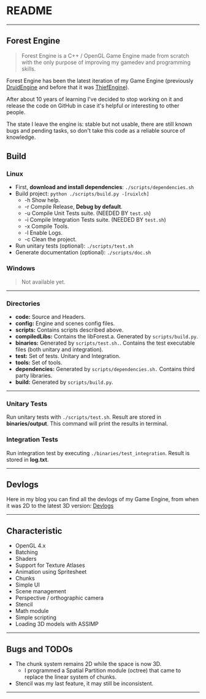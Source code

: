 # README
---
## Forest Engine

<!-- <img src="./forest.png" width=50%> -->

> Forest Engine is a C++ / OpenGL Game Engine made from scratch with the only purpose of improving my gamedev and programming skills.

Forest Engine has been the latest iteration of my Game Engine (previously [DruidEngine](https://github.com/adrianensis/DruidEngine) and before that it was [ThiefEngine](https://github.com/adrianensis/ThiefEngine)).

After about 10 years of learning I've decided to stop working on it and release the code on GitHub in case it's helpful or interesting to other people.

The state I leave the engine is: stable but not usable, there are still known bugs and pending tasks, so don't take this code as a reliable source of knowledge.

## Build

### Linux

* First, **download and install dependencies**: `./scripts/dependencies.sh`
* Build project: `python ./scripts/build.py -[ruixlch]`
  * -h Show help.
  * -r Compile Release, **Debug by default**.
  * -u Compile Unit Tests suite. (NEEDED BY `test.sh`)
  * -i Compile Integration Tests suite. (NEEDED BY `test.sh`)
  * -x Compile Tools.
  * -l Enable Logs.
  * -c Clean the project.
* Run unitary tests (optional): `./scripts/test.sh`
* Generate documentation (optional): `./scripts/doc.sh`

### Windows

> Not available yet.

---

### Directories

* **code:** Source and Headers.
* **config:** Engine and scenes config files.
* **scripts:** Contains scripts described above.
* **compiledLibs:** Contains the libForest.a. Generated by `scripts/build.py`.
* **binaries:** Generated by `scripts/test.sh.`. Contains the test executable files (both unitary and integration).
* **test:** Set of tests. Unitary and Integration.
* **tools:** Set of tools.
* **dependencies:** Generated by `scripts/dependencies.sh.` Contains third party libraries.
* **build:** Generated by `scripts/build.py`.

---

### Unitary Tests

Run unitary tests with `./scripts/test.sh`. Result are stored in **binaries/output**.
This command will print the results in terminal.

### Integration Tests

Run integration test by executing `./binaries/test_integration`. Result is stored in **log.txt**.

---

## Devlogs

Here in my blog you can find all the devlogs of my Game Engine, from when it was 2D to the latest 3D version: [Devlogs](https://adrianensis.github.io/blog/categories/#devlogs)

---

## Characteristic

- OpenGL 4.x
- Batching
- Shaders
- Support for Texture Atlases
- Animation using Spritesheet
- Chunks
- Simple UI
- Scene management
- Perspective / orthographic camera
- Stencil
- Math module
- Simple scripting
- Loading 3D models with ASSIMP

---

## Bugs and TODOs

- The chunk system remains 2D while the space is now 3D.
   - I programmed a Spatial Partition module (octree) that came to replace the linear system of chunks.
- Stencil was my last feature, it may still be inconsistent.

---